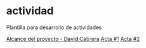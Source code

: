 # actividad
Plantilla para desarrollo de actividades

[Alcance del proyecto - David Cabrera](Especificacion_de_requerimiento.md)
[Acta #1](Acta#1.md)
[Acta #2](Acta#2.md)